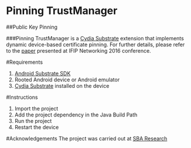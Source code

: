 # Pinning TrustManager

##Public Key Pinning

###Pinning TrustManager is a [Cydia Substrate](http://www.cydiasubstrate.com) extension that implements dynamic device-based certificate pinning.
For further details, please refer to the [paper](http://dl.ifip.org/db/conf/networking/networking2016/1570236196.pdf) presented at IFIP Networking 2016 conference.

#Requirements
1. [Android Substrate SDK](http://www.cydiasubstrate.com/id/73e45fe5-4525-4de7-ac14-6016652cc1b8/)
2. Rooted Android device or Android emulator
3. [Cydia Substrate](https://play.google.com/store/apps/details?id=com.saurik.substrate) installed on the device

#Instructions
1. Import the project
2. Add the project dependency in the Java Build Path
3. Run the project
4. Restart the device

#Acknowledgements
The project was carried out at [SBA Research](https://www.sba-research.org)
